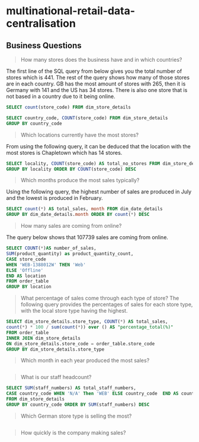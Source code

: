 # multinational-retail-data-centralisation

## Business Questions

 > How many stores does the business have and in which countries?

The first line of the SQL query from below gives you the total number of stores which is 441. The rest of the query shows how many of those stores are in each country. GB has the most amount of stores with 265, then it is Germany with 141 and the US has 34 stores. There is also one store that is not based in a country due to it being online.
```SQL
SELECT count(store_code) FROM dim_store_details

SELECT country_code, COUNT(store_code) FROM dim_store_details 
GROUP BY country_code 
```
> Which locations currently have the most stores?

From using the following query, it can be deduced that the location with the most stores is Chapletown which has 14 stores.
```SQL
SELECT locality, COUNT(store_code) AS total_no_stores FROM dim_store_details 
GROUP BY locality ORDER BY COUNT(store_code) DESC
```
> Which months produce the most sales typically?

Using the following query, the highest number of sales are produced in July and the lowest is produced in February.
 ```SQL
SELECT count(*) AS total_sales, month FROM dim_date_details 
GROUP BY dim_date_details.month ORDER BY count(*) DESC
```
> How many sales are coming from online?

The query below shows that 107739 sales are coming from online.
 ```SQL
SELECT COUNT(*)AS number_of_sales, 
SUM(product_quantity) as product_quantity_count,
CASE store_code
WHEN 'WEB-1388012W' THEN 'Web'
ELSE 'Offline'
END AS location
FROM order_table
GROUP BY location
 ```
> What percentage of sales come through each type of store?
The following query provides the percentages of sales for each store type, with the local store type having the highest. 
 ```SQL
SELECT dim_store_details.store_type, COUNT(*) AS total_sales,
count(*) * 100 / sum(count(*)) over () AS "percentage_total(%)"
FROM order_table
INNER JOIN dim_store_details
ON dim_store_details.store_code = order_table.store_code
GROUP BY dim_store_details.store_type
 ```
> Which month in each year produced the most sales?
 ```SQL

 ```
> What is our staff headcount?

 ```SQL
SELECT SUM(staff_numbers) AS total_staff_numbers,
CASE country_code WHEN 'N/A' Then 'WEB' ELSE country_code  END AS country_code
FROM dim_store_details
GROUP BY country_code ORDER BY SUM(staff_numbers) DESC
 ```
> Which German store type is selling the most?
 ```SQL

 ```
> How quickly is the company making sales?
 ```SQL

 ```